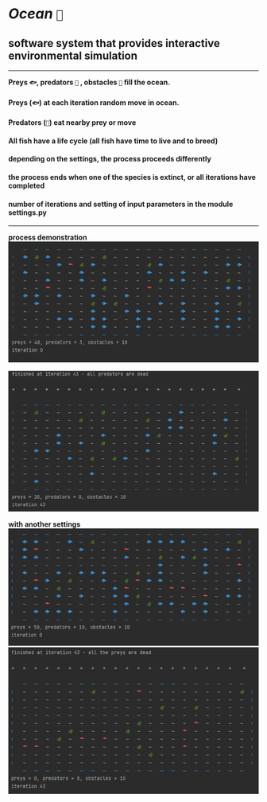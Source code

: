 # _Ocean_ `🌊`
## software system that provides interactive environmental simulation
***
__Preys `🐟`, predators `🦈` , obstacles `🌿` fill the ocean.__

#### Preys (`🐟`) at each iteration random move in ocean.

#### Predators (`🦈`) eat nearby prey or move

#### All fish have a life cycle (all fish have time to live and to breed)
#### depending on the settings, the process proceeds differently
#### the process ends when one of the species is extinct, or all iterations have completed
#### number of iterations and setting of input parameters in the module settings.py
***
__process demonstration__ 
![image](screen/start_process.png)

![image](screen/finish.png)


__with another settings__
![image](screen/start_preys_50_prdator_10.png)
![image](screen/finish_all_prey_dead.png)
